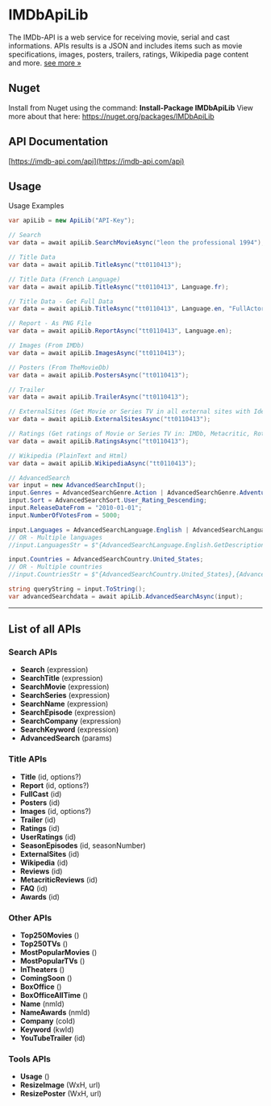 # IMDbApiLib
The IMDb-API is a web service for receiving movie, serial and cast informations. APIs results is a JSON and includes items such as movie specifications, images, posters, trailers, ratings, Wikipedia page content and more. [see more »](https://imdb-api.com)

## Nuget
Install from Nuget using the command: **Install-Package IMDbApiLib** View more about that here:  https://nuget.org/packages/IMDbApiLib

## API Documentation
[https://imdb-api.com/api](https://imdb-api.com/api)

## Usage
Usage Examples
```csharp
var apiLib = new ApiLib("API-Key");

// Search
var data = await apiLib.SearchMovieAsync("leon the professional 1994");

// Title Data
var data = await apiLib.TitleAsync("tt0110413");

// Title Data (French Language)
var data = await apiLib.TitleAsync("tt0110413", Language.fr);

// Title Data - Get Full Data
var data = await apiLib.TitleAsync("tt0110413", Language.en, "FullActor,FullCast,Posters,Images,Trailer,Ratings,Wikipedia");

// Report - As PNG File
var data = await apiLib.ReportAsync("tt0110413", Language.en);

// Images (From IMDb)
var data = await apiLib.ImagesAsync("tt0110413");

// Posters (From TheMovieDb)
var data = await apiLib.PostersAsync("tt0110413");

// Trailer
var data = await apiLib.TrailerAsync("tt0110413");

// ExternalSites (Get Movie or Series TV in all external sites with Identifier and URL)
var data = await apiLib.ExternalSitesAsync("tt0110413");

// Ratings (Get ratings of Movie or Series TV in: IMDb, Metacritic, RottenTommatoes, TheMovieDb and TV.com)
var data = await apiLib.RatingsAsync("tt0110413");

// Wikipedia (PlainText and Html)
var data = await apiLib.WikipediaAsync("tt0110413");

// AdvancedSearch
var input = new AdvancedSearchInput();
input.Genres = AdvancedSearchGenre.Action | AdvancedSearchGenre.Adventure;
input.Sort = AdvancedSearchSort.User_Rating_Descending;
input.ReleaseDateFrom = "2010-01-01";
input.NumberOfVotesFrom = 5000;

input.Languages = AdvancedSearchLanguage.English | AdvancedSearchLanguage.French;
// OR - Multiple languages
//input.LanguagesStr = $"{AdvancedSearchLanguage.English.GetDescription()},{AdvancedSearchLanguage.French.GetDescription()}";

input.Countries = AdvancedSearchCountry.United_States;
// OR - Multiple countries
//input.CountriesStr = $"{AdvancedSearchCountry.United_States},{AdvancedSearchCountry.France},{AdvancedSearchCountry.United_Kingdom}";

string queryString = input.ToString();
var advancedSearchdata = await apiLib.AdvancedSearchAsync(input);
```

----
## List of all APIs
### Search APIs
* **Search** (expression)
* **SearchTitle** (expression)
* **SearchMovie** (expression)
* **SearchSeries** (expression)
* **SearchName** (expression)
* **SearchEpisode** (expression)
* **SearchCompany** (expression)
* **SearchKeyword** (expression)
* **AdvancedSearch** (params)

### Title APIs
* **Title** (id, options?)
* **Report** (id, options?)
* **FullCast** (id)
* **Posters** (id)
* **Images** (id, options?)
* **Trailer** (id)
* **Ratings** (id)
* **UserRatings** (id)
* **SeasonEpisodes** (id, seasonNumber)
* **ExternalSites** (id)
* **Wikipedia** (id)
* **Reviews** (id)
* **MetacriticReviews** (id)
* **FAQ** (id)
* **Awards** (id)

### Other APIs
* **Top250Movies** ()
* **Top250TVs** ()
* **MostPopularMovies** ()
* **MostPopularTVs** ()
* **InTheaters** ()
* **ComingSoon** ()
* **BoxOffice** ()
* **BoxOfficeAllTime** ()
* **Name** (nmId)
* **NameAwards** (nmId)
* **Company** (coId)
* **Keyword** (kwId)
* **YouTubeTrailer** (id)

### Tools APIs
* **Usage** ()
* **ResizeImage** (WxH, url)
* **ResizePoster** (WxH, url)